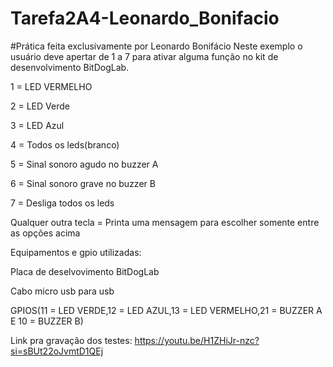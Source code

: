 # Tarefa2A4-Leonardo_Bonifacio 

#Prática feita exclusivamente por Leonardo Bonifácio 
Neste exemplo o usuário deve apertar de 1 a 7 para ativar alguma função no kit de desenvolvimento BitDogLab.

1 = LED VERMELHO

2 = LED Verde

3 = LED Azul

4 = Todos os leds(branco)

5 = Sinal sonoro agudo no buzzer A

6 = Sinal sonoro grave no buzzer B

7 = Desliga todos os leds

Qualquer outra tecla = Printa uma mensagem para escolher somente entre as opções acima

Equipamentos e gpio utilizadas:

Placa de deselvovimento BitDogLab

Cabo micro usb para usb


GPIOS(11 = LED VERDE,12 = LED AZUL,13 = LED VERMELHO,21 = BUZZER A E 10 = BUZZER B)

Link pra gravação dos testes:  https://youtu.be/H1ZHiJr-nzc?si=sBUt22oJvmtD1QEj
